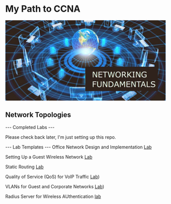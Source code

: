 # My Path to CCNA

![My App](./app.png)

## Network Topologies

--- Completed Labs ---

Please check back later, I'm just setting up this repo. 

--- Lab Templates ---
Office Network Design and Implementation [Lab](.modules/1netplus/networktopologies/office/readme.md)

Setting Up a Guest Wireless Network [Lab](.modules/1netplus/networktopologies/guest/readme.md)

Static Routing [Lab](.modules/1netplus/networktopologies/static/readme.md)

Quality of Service (QoS) for VoIP Traffic [Lab](.modules/1netplus/networktopologies/quality/readme.md))

VLANs for Guest and Corporate Networks [Lab](.modules/1netplus/networktopologies/vlans/readme.md))

Radius Server for Wireless AUthentication [lab](.modules/1netplus/networktopologies/radius/readme.md)
